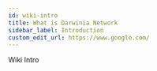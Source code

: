 ```yaml
---
id: wiki-intro
title: What is Darwinia Network
sidebar_label: Introduction
custom_edit_url: https://www.google.com/
---
```


Wiki Intro